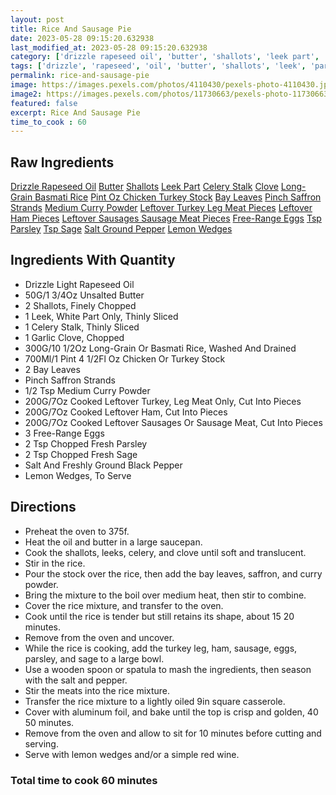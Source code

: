 ```yaml
---
layout: post
title: Rice And Sausage Pie
date: 2023-05-28 09:15:20.632938
last_modified_at: 2023-05-28 09:15:20.632938
category: ['drizzle rapeseed oil', 'butter', 'shallots', 'leek part', 'celery stalk', 'clove', 'long-grain basmati rice', 'pint oz chicken turkey stock', 'bay leaves', 'pinch saffron strands', 'medium curry powder', 'leftover turkey leg meat pieces', 'leftover ham pieces', 'leftover sausages sausage meat pieces', 'free-range eggs', 'tsp parsley', 'tsp sage', 'salt ground pepper', 'lemon wedges']
tags: ['drizzle', 'rapeseed', 'oil', 'butter', 'shallots', 'leek', 'part', 'celery', 'stalk', 'clove', 'long-grain', 'basmati', 'rice', 'pint', 'oz', 'chicken', 'turkey', 'stock', 'bay', 'leaves', 'saffron', 'strands', 'medium', 'curry', 'powder', 'leftover', 'turkey', 'leg', 'meat', 'pieces', 'leftover', 'ham', 'pieces', 'leftover', 'sausages', 'sausage', 'meat', 'pieces', 'free-range', 'eggs', 'parsley', 'sage', 'salt', 'ground', 'pepper', 'lemon', 'wedges']
permalink: rice-and-sausage-pie
image: https://images.pexels.com/photos/4110430/pexels-photo-4110430.jpeg?auto=compress&cs=tinysrgb&h=650&w=940
image2: https://images.pexels.com/photos/11730663/pexels-photo-11730663.jpeg?auto=compress&cs=tinysrgb&h=650&w=940
featured: false
excerpt: Rice And Sausage Pie
time_to_cook : 60
---
```

<h2>Raw Ingredients</h2>
<a href="#" class="badge badge-light">Drizzle Rapeseed Oil</a> <a href="#" class="badge badge-light">Butter</a> <a href="#" class="badge badge-light">Shallots</a> <a href="#" class="badge badge-light">Leek Part</a> <a href="#" class="badge badge-light">Celery Stalk</a> <a href="#" class="badge badge-light">Clove</a> <a href="#" class="badge badge-light">Long-Grain Basmati Rice</a> <a href="#" class="badge badge-light">Pint Oz Chicken Turkey Stock</a> <a href="#" class="badge badge-light">Bay Leaves</a> <a href="#" class="badge badge-light">Pinch Saffron Strands</a> <a href="#" class="badge badge-light">Medium Curry Powder</a> <a href="#" class="badge badge-light">Leftover Turkey Leg Meat Pieces</a> <a href="#" class="badge badge-light">Leftover Ham Pieces</a> <a href="#" class="badge badge-light">Leftover Sausages Sausage Meat Pieces</a> <a href="#" class="badge badge-light">Free-Range Eggs</a> <a href="#" class="badge badge-light">Tsp Parsley</a> <a href="#" class="badge badge-light">Tsp Sage</a> <a href="#" class="badge badge-light">Salt Ground Pepper</a> <a href="#" class="badge badge-light">Lemon Wedges</a> 

<h2>Ingredients With Quantity </h2>
<ul><li>Drizzle Light Rapeseed Oil</li><li>50G/1 3/4Oz Unsalted Butter</li><li>2 Shallots, Finely Chopped</li><li>1 Leek, White Part Only, Thinly Sliced</li><li>1 Celery Stalk, Thinly Sliced</li><li>1 Garlic Clove, Chopped</li><li>300G/10 1/2Oz Long-Grain Or Basmati Rice, Washed And Drained</li><li>700Ml/1 Pint 4 1/2Fl Oz Chicken Or Turkey Stock</li><li>2 Bay Leaves</li><li>Pinch Saffron Strands</li><li> 1/2 Tsp Medium Curry Powder</li><li>200G/7Oz Cooked Leftover Turkey, Leg Meat Only, Cut Into Pieces</li><li>200G/7Oz Cooked Leftover Ham, Cut Into Pieces</li><li>200G/7Oz Cooked Leftover Sausages Or Sausage Meat, Cut Into Pieces</li><li>3 Free-Range Eggs</li><li>2 Tsp Chopped Fresh Parsley</li><li>2 Tsp Chopped Fresh Sage</li><li>Salt And Freshly Ground Black Pepper</li><li>Lemon Wedges, To Serve</li></ul>

<h2>Directions</h2>
<ul><li>Preheat the oven to 375f. </li><li>Heat the oil and butter in a large saucepan. </li><li>Cook the shallots, leeks, celery, and clove until soft and translucent. </li><li>Stir in the rice. </li><li>Pour the stock over the rice, then add the bay leaves, saffron, and curry powder. </li><li>Bring the mixture to the boil over medium heat, then stir to combine. </li><li>Cover the rice mixture, and transfer to the oven. </li><li>Cook until the rice is tender but still retains its shape, about 15 20 minutes. </li><li>Remove from the oven and uncover. </li><li>While the rice is cooking, add the turkey leg, ham, sausage, eggs, parsley, and sage to a large bowl. </li><li>Use a wooden spoon or spatula to mash the ingredients, then season with the salt and pepper. </li><li>Stir the meats into the rice mixture. </li><li>Transfer the rice mixture to a lightly oiled 9in square casserole. </li><li>Cover with aluminum foil, and bake until the top is crisp and golden, 40 50 minutes. </li><li>Remove from the oven and allow to sit for 10 minutes before cutting and serving. </li><li>Serve with lemon wedges and/or a simple red wine. </li></ul>

<h3>Total time to cook 60 minutes</h3>